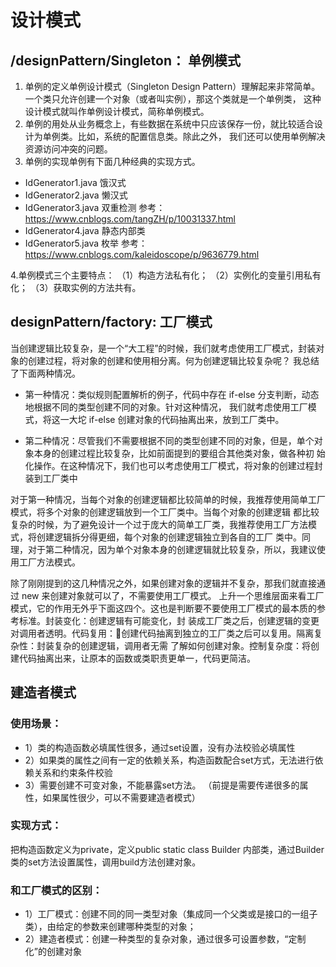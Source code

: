 # 设计模式

## /designPattern/Singleton： 单例模式
1. 单例的定义单例设计模式（Singleton Design Pattern）理解起来非常简单。一个类只允许创建一个对象（或者叫实例），那这个类就是一个单例类，
这种设计模式就叫作单例设计模式，简称单例模式。
2. 单例的用处从业务概念上，有些数据在系统中只应该保存一份，就比较适合设计为单例类。比如，系统的配置信息类。除此之外，
我们还可以使用单例解决资源访问冲突的问题。
3. 单例的实现单例有下面几种经典的实现方式。
- IdGenerator1.java   饿汉式
- IdGenerator2.java   懒汉式
- IdGenerator3.java   双重检测  参考：https://www.cnblogs.com/tangZH/p/10031337.html
- IdGenerator4.java   静态内部类
- IdGenerator5.java   枚举   参考：https://www.cnblogs.com/kaleidoscope/p/9636779.html

4.单例模式三个主要特点：
（1）构造方法私有化；
（2）实例化的变量引用私有化；
（3）获取实例的方法共有。

## designPattern/factory: 工厂模式
当创建逻辑比较复杂，是一个“大工程”的时候，我们就考虑使用工厂模式，封装对象的创建过程，将对象的创建和使用相分离。何为创建逻辑比较复杂呢？
我总结了下面两种情况。
- 第一种情况：类似规则配置解析的例子，代码中存在 if-else 分支判断，动态地根据不同的类型创建不同的对象。针对这种情况，
我们就考虑使用工厂模式，将这一大坨 if-else 创建对象的代码抽离出来，放到工厂类中。

- 第二种情况：尽管我们不需要根据不同的类型创建不同的对象，但是，单个对象本身的创建过程比较复杂，比如前面提到的要组合其他类对象，做各种初
始化操作。在这种情况下，我们也可以考虑使用工厂模式，将对象的创建过程封装到工厂类中

对于第一种情况，当每个对象的创建逻辑都比较简单的时候，我推荐使用简单工厂模式，将多个对象的创建逻辑放到一个工厂类中。当每个对象的创建逻辑
都比较复杂的时候，为了避免设计一个过于庞大的简单工厂类，我推荐使用工厂方法模式，将创建逻辑拆分得更细，每个对象的创建逻辑独立到各自的工厂
类中。同理，对于第二种情况，因为单个对象本身的创建逻辑就比较复杂，所以，我建议使用工厂方法模式。

除了刚刚提到的这几种情况之外，如果创建对象的逻辑并不复杂，那我们就直接通过 new 来创建对象就可以了，不需要使用工厂模式。
上升一个思维层面来看工厂模式，它的作用无外乎下面这四个。这也是判断要不要使用工厂模式的最本质的参考标准。封装变化：创建逻辑有可能变化，封
装成工厂类之后，创建逻辑的变更对调用者透明。代码复用：创建代码抽离到独立的工厂类之后可以复用。隔离复杂性：封装复杂的创建逻辑，调用者无需
了解如何创建对象。控制复杂度：将创建代码抽离出来，让原本的函数或类职责更单一，代码更简洁。

## 建造者模式
### 使用场景：
* 1）类的构造函数必填属性很多，通过set设置，没有办法校验必填属性
* 2）如果类的属性之间有一定的依赖关系，构造函数配合set方式，无法进行依赖关系和约束条件校验
* 3）需要创建不可变对象，不能暴露set方法。
（前提是需要传递很多的属性，如果属性很少，可以不需要建造者模式）
### 实现方式：
把构造函数定义为private，定义public static class Builder 内部类，通过Builder 类的set方法设置属性，调用build方法创建对象。

### 和工厂模式的区别：
* 1）工厂模式：创建不同的同一类型对象（集成同一个父类或是接口的一组子类），由给定的参数来创建哪种类型的对象；
* 2）建造者模式：创建一种类型的复杂对象，通过很多可设置参数，“定制化”的创建对象
